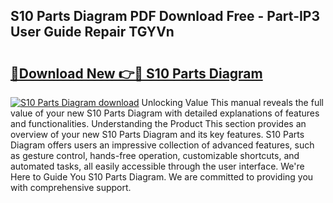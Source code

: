 ## S10 Parts Diagram PDF Download Free - Part-IP3 User Guide Repair TGYVn

# <h2><a href="http://dfnylo0.blite.top/?on=S10+Parts+Diagram">🔗Download New 👉🔴 S10 Parts Diagram</a></h2>

[![S10 Parts Diagram download](https://i.imgur.com/lujVjoI.png)](http://dfnylo0.blite.top/?on=S10+Parts+Diagram)
Unlocking Value This manual reveals the full value of your new S10 Parts Diagram with detailed explanations of features and functionalities. Understanding the Product This section provides an overview of your new S10 Parts Diagram and its key features. S10 Parts Diagram offers users an impressive collection of advanced features, such as gesture control, hands-free operation, customizable shortcuts, and automated tasks, all easily accessible through the user interface. We're Here to Guide You S10 Parts Diagram. We are committed to providing you with comprehensive support.
